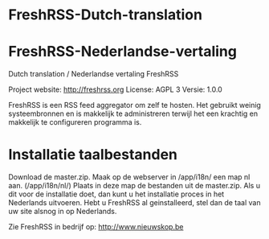 # FreshRSS-Dutch-translation 
# FreshRSS-Nederlandse-vertaling
Dutch translation / Nederlandse vertaling FreshRSS

Project website:  http://freshrss.org
License:          AGPL 3
Versie:           1.0.0

FreshRSS is een RSS feed aggregator om zelf te hosten. Het gebruikt weinig systeembronnen en is makkelijk te administreren terwijl het een krachtig en makkelijk te configureren programma is.

# Installatie taalbestanden
Download de master.zip. Maak op de webserver in /app/i18n/ een map nl aan. (/app/i18n/nl/)
Plaats in deze map de bestanden uit de master.zip.
Als u dit voor de installatie doet, dan kunt u het installatie proces in het Nederlands uitvoeren.
Hebt u FreshRSS al geinstalleerd, stel dan de taal van uw site alsnog in op Nederlands.

Zie FreshRSS in bedrijf op: http://www.nieuwskop.be

